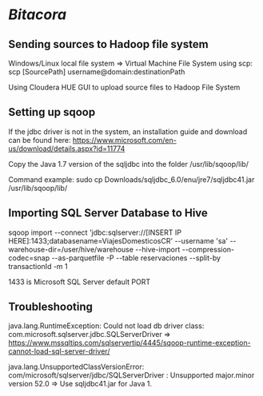 # _Bitacora_

## Sending sources to Hadoop file system

Windows/Linux local file system => Virtual Machine File System using scp: scp [SourcePath] username@domain:destinationPath

Using Cloudera HUE GUI to upload source files to Hadoop File System

## Setting up sqoop

If the jdbc driver is not in the system, an installation guide and download can be found here: https://www.microsoft.com/en-us/download/details.aspx?id=11774

Copy the Java 1.7 version of the sqljdbc into the folder /usr/lib/sqoop/lib/

Command example: sudo cp Downloads/sqljdbc_6.0/enu/jre7/sqljdbc41.jar /usr/lib/sqoop/lib/

## Importing SQL Server Database to Hive

sqoop import --connect 'jdbc:sqlserver://[INSERT IP HERE]:1433;databasename=ViajesDomesticosCR' --username 'sa' --warehouse-dir=/user/hive/warehouse --hive-import --compression-codec=snap --as-parquetfile -P --table reservaciones --split-by transactionId -m 1

1433 is Microsoft SQL Server default PORT

## Troubleshooting

java.lang.RuntimeException: Could not load db driver class: com.microsoft.sqlserver.jdbc.SQLServerDriver => https://www.mssqltips.com/sqlservertip/4445/sqoop-runtime-exception-cannot-load-sql-server-driver/

java.lang.UnsupportedClassVersionError: com/microsoft/sqlserver/jdbc/SQLServerDriver : Unsupported major.minor version 52.0 => Use sqljdbc41.jar for Java 1.